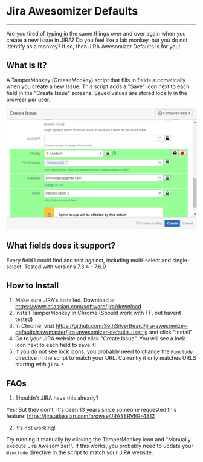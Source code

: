 # Jira Awesomizer Defaults
---------
Are you tired of typing in the same things over and over again when you create a new issue in JIRA?  Do you feel like a lab monkey, but you do not identify as a monkey? If so, then JIRA Awesomizer Defaults is for you!

What is it?
----------------
A TamperMonkey (GreaseMonkey) script that fills in fields automatically when you create a new Issue. This script adds a "Save" icon next to each field in the "Create Issue" screens. Saved values are stored locally in the browser per user. 

![Jira Awesomizer screenshot](img/screenshot.png?raw=true "Screenshot")

What fields does it support?
------------
Every field I could find and test against, including multi-select and single-select. Tested with versions 7.3.4 - 7.6.0

How to Install
------------
1. Make sure JIRA's installed.  Download at https://www.atlassian.com/software/jira/download
1. Install TamperMonkey in Chrome (Should work with FF, but havent tested)
1. In Chrome, visit https://github.com/SethSilverBeard/jira-awesomizer-defaults/raw/master/jira-awesomizer-defaults.user.js and click "Install"
1. Go to your JIRA website and click "Create Issue". You will see a lock icon next to each field to save it!
1. If you do not see lock icons, you probably need to change the `@include` directive in the script to match your URL. Currently it only matches URLS starting with `jira.*`


FAQs
----------
1. Shouldn't JIRA have this already?

Yes! But they don't. It's been 13 years since someone requested this feature: https://jira.atlassian.com/browse/JRASERVER-4812

2. It's not working!

Try running it manually by clicking the TamperMonkey icon and "Manually execute Jira Awesomizer!".  If this works, you probably need to update your `@include` directive in the script to match your JIRA website.
